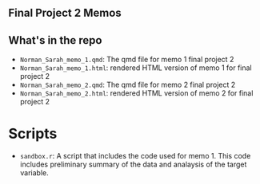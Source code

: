 ## Final Project 2 Memos

## What's in the repo

- `Norman_Sarah_memo_1.qmd`: The qmd file for memo 1 final project 2
- `Norman_Sarah_memo_1.html`: rendered HTML version of memo 1 for final project 2
- `Norman_Sarah_memo_2.qmd`: The qmd file for memo 2 final project 2
- `Norman_Sarah_memo_2.html`: rendered HTML version of memo 2 for final project 2


# Scripts
- `sandbox.r`: A script that includes the code used for memo 1. This code includes preliminary summary of the data and analaysis of the target variable.

